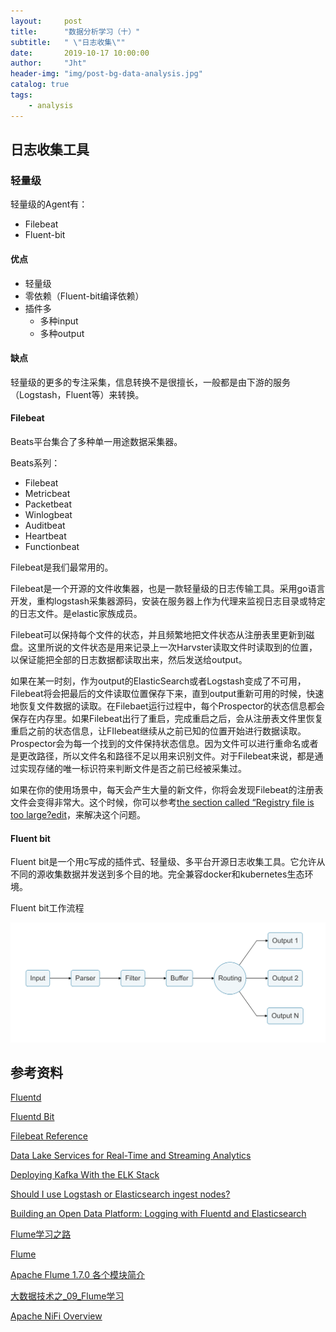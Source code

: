 ```yaml
---
layout:     post
title:      "数据分析学习（十）"
subtitle:   " \"日志收集\""
date:       2019-10-17 10:00:00
author:     "Jht"
header-img: "img/post-bg-data-analysis.jpg"
catalog: true
tags:
    - analysis
---
```


## 日志收集工具

### 轻量级

轻量级的Agent有：
- Filebeat
- Fluent-bit

#### 优点	

- 轻量级	
- 零依赖（Fluent-bit编译依赖）	
- 插件多	
  - 多种input	
  - 多种output 	

#### 缺点

轻量级的更多的专注采集，信息转换不是很擅长，一般都是由下游的服务（Logstash，Fluent等）来转换。	

#### Filebeat	

Beats平台集合了多种单一用途数据采集器。	

Beats系列：	

- Filebeat	
- Metricbeat	
- Packetbeat	
- Winlogbeat	
- Auditbeat	
- Heartbeat	
- Functionbeat	

Filebeat是我们最常用的。	

Filebeat是一个开源的文件收集器，也是一款轻量级的日志传输工具。采用go语言开发，重构logstash采集器源码，安装在服务器上作为代理来监视日志目录或特定的日志文件。是elastic家族成员。	

Filebeat可以保持每个文件的状态，并且频繁地把文件状态从注册表里更新到磁盘。这里所说的文件状态是用来记录上一次Harvster读取文件时读取到的位置，以保证能把全部的日志数据都读取出来，然后发送给output。	

如果在某一时刻，作为output的ElasticSearch或者Logstash变成了不可用，Filebeat将会把最后的文件读取位置保存下来，直到output重新可用的时候，快速地恢复文件数据的读取。在Filebaet运行过程中，每个Prospector的状态信息都会保存在内存里。如果Filebeat出行了重启，完成重启之后，会从注册表文件里恢复重启之前的状态信息，让FIlebeat继续从之前已知的位置开始进行数据读取。	
Prospector会为每一个找到的文件保持状态信息。因为文件可以进行重命名或者是更改路径，所以文件名和路径不足以用来识别文件。对于Filebeat来说，都是通过实现存储的唯一标识符来判断文件是否之前已经被采集过。	

如果在你的使用场景中，每天会产生大量的新文件，你将会发现Filebeat的注册表文件会变得非常大。这个时候，你可以参考[the section called “Registry file is too large?edit](https://github.com/elastic/beats/edit/5.1/filebeat/docs/faq.asciidoc)，来解决这个问题。	


#### Fluent bit	

Fluent bit是一个用c写成的插件式、轻量级、多平台开源日志收集工具。它允许从不同的源收集数据并发送到多个目的地。完全兼容docker和kubernetes生态环境。	

Fluent bit工作流程	

![](/img/in-post/analysis/fluent-bit1.png)	




## 参考资料	


[Fluentd ](https://www.fluentd.org)	

[Fluentd Bit](https://docs.fluentbit.io/manual/)	

[Filebeat Reference](https://www.elastic.co/guide/en/beats/filebeat/current/index.html)	

[Data Lake Services for Real-Time and Streaming Analytics](https://www.xenonstack.com/blog/data-lake-services/)	

[Deploying Kafka With the ELK Stack ](https://dzone.com/articles/deploying-kafka-with-the-elk-stack)	

[Should I use Logstash or Elasticsearch ingest nodes?](https://www.elastic.co/blog/should-i-use-logstash-or-elasticsearch-ingest-nodes)	

[Building an Open Data Platform: Logging with Fluentd and Elasticsearch](https://medium.com/redbox-techblog/building-an-open-data-platform-logging-with-fluentd-and-elasticsearch-4582de868398)	


[Flume学习之路](https://www.cnblogs.com/qingyunzong/category/1211044.html)	

[Flume](https://www.jianshu.com/p/323859671420)	

[Apache Flume 1.7.0 各个模块简介](https://www.cnblogs.com/chenpi/p/7240584.html)	

[大数据技术之_09_Flume学习](https://www.cnblogs.com/chenmingjun/p/10471066.html)	

[Apache NiFi Overview](https://nifi.apache.org/docs/nifi-docs/html/overview.html)